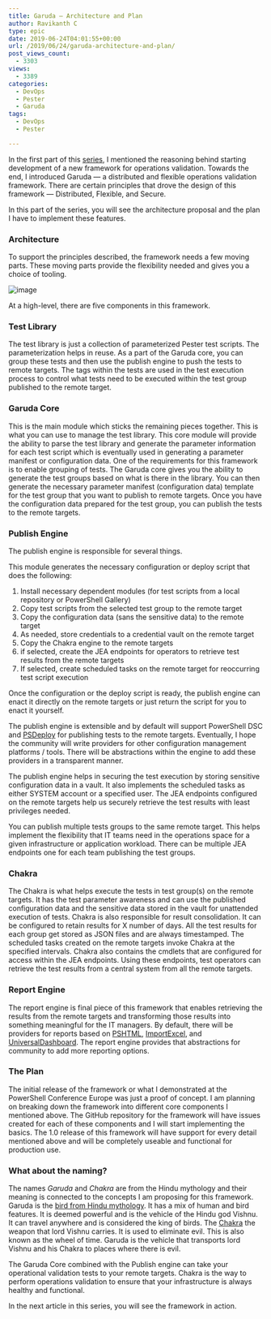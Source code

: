 ```yaml
---
title: Garuda – Architecture and Plan
author: Ravikanth C
type: epic
date: 2019-06-24T04:01:55+00:00
url: /2019/06/24/garuda-architecture-and-plan/
post_views_count:
  - 3303
views:
  - 3389
categories:
  - DevOps
  - Pester
  - Garuda
tags:
  - DevOps
  - Pester

---
```

In the first part of this [series](/categories/garuda), I mentioned the reasoning behind starting development of a new framework for operations validation. Towards the end, I introduced Garuda &#8212; a distributed and flexible operations validation framework. There are certain principles that drove the design of this framework &#8212; Distributed, Flexible, and Secure.

In this part of the series, you will see the architecture proposal and the plan I have to implement these features. 

### Architecture

To support the principles described, the framework needs a few moving parts. These moving parts provide the flexibility needed and gives you a choice of tooling.

![image](/images/garuda1.png)

At a high-level, there are five components in this framework. 

### Test Library

The test library is just a collection of parameterized Pester test scripts. The parameterization helps in reuse. As a part of the Garuda core, you can group these tests and then use the publish engine to push the tests to remote targets. The tags within the tests are used in the test execution process to control what tests need to be executed within the test group published to the remote target. 

### Garuda Core

This is the main module which sticks the remaining pieces together. This is what you can use to manage the test library. This core module will provide the ability to parse the test library and generate the parameter information for each test script which is eventually used in generating a parameter manifest or configuration data. One of the requirements for this framework is to enable grouping of tests. The Garuda core gives you the ability to generate the test groups based on what is there in the library. You can then generate the necessary parameter manifest (configuration data) template for the test group that you want to publish to remote targets. Once you have the configuration data prepared for the test group, you can publish the tests to the remote targets.

### Publish Engine

The publish engine is responsible for several things. 

This module generates the necessary configuration or deploy script that does the following:

  1. Install necessary dependent modules (for test scripts from a local repository or PowerShell Gallery)
  2. Copy test scripts from the selected test group to the remote target
  3. Copy the configuration data (sans the sensitive data) to the remote target 
  4. As needed, store credentials to a credential vault on the remote target
  5. Copy the Chakra engine to the remote targets
  6. if selected, create the JEA endpoints for operators to retrieve test results from the remote targets
  7. If selected, create scheduled tasks on the remote target for reoccurring test script execution

Once the configuration or the deploy script is ready, the publish engine can enact it directly on the remote targets or just return the script for you to enact it yourself.

The publish engine is extensible and by default will support PowerShell DSC and [PSDeploy](https://github.com/RamblingCookieMonster/PSDeploy) for publishing tests to the remote targets. Eventually, I hope the community will write providers for other configuration management platforms / tools. There will be abstractions within the engine to add these providers in a transparent manner.

The publish engine helps in securing the test execution by storing sensitive configuration data in a vault. It also implements the scheduled tasks as either SYSTEM account or a specified user. The JEA endpoints configured on the remote targets help us securely retrieve the test results with least privileges needed.

You can publish multiple tests groups to the same remote target. This helps implement the flexibility that IT teams need in the operations space for a given infrastructure or application workload. There can be multiple JEA endpoints one for each team publishing the test groups.

### Chakra

The Chakra is what helps execute the tests in test group(s) on the remote targets. It has the test parameter awareness and can use the published configuration data and the sensitive data stored in the vault for unattended execution of tests. Chakra is also responsible for result consolidation. It can be configured to retain results for X number of days. All the test results for each group get stored as JSON files and are always timestamped. The scheduled tasks created on the remote targets invoke Chakra at the specified intervals. Chakra also contains the cmdlets that are configured for access within the JEA endpoints. Using these endpoints, test operators can retrieve the test results from a central system from all the remote targets.

### Report Engine

The report engine is final piece of this framework that enables retrieving the results from the remote targets and transforming those results into something meaningful for the IT managers. By default, there will be providers for reports based on [PSHTML](https://github.com/Stephanevg/PSHTML), [ImportExcel](https://github.com/dfinke/ImportExcel), and [UniversalDashboard](https://github.com/ironmansoftware/universal-dashboard ). The report engine provides that abstractions for community to add more reporting options.

### The Plan

The initial release of the framework or what I demonstrated at the PowerShell Conference Europe was just a proof of concept. I am planning on breaking down the framework into different core components I mentioned above. The GitHub repository for the framework will have issues created for each of these components and I will start implementing the basics. The 1.0 release of this framework will have support for every detail mentioned above and will be completely useable and functional for production use.

### What about the naming?

The names _Garuda_ and _Chakra_ are from the Hindu mythology and their meaning is connected to the concepts I am proposing for this framework. Garuda is the [bird from Hindu mythology](https://en.wikipedia.org/wiki/Garuda ). It has a mix of human and bird features. It is deemed powerful and is the vehicle of the Hindu god Vishnu. It can travel anywhere and is considered the king of birds. The [Chakra](https://en.wikipedia.org/wiki/Sudarshana_Chakra) the weapon that lord Vishnu carries. It is used to eliminate evil. This is also known as the wheel of time. Garuda is the vehicle that transports lord Vishnu and his Chakra to places where there is evil.

The Garuda Core combined with the Publish engine can take your operational validation tests to your remote targets. Chakra is the way to perform operations validation to ensure that your infrastructure is always healthy and functional. 

In the next article in this series, you will see the framework in action.

